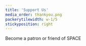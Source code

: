 ```yaml
---
title: 'Support Us'
media_order: thankyou.png
packerytilewidth: w-1/5
stickyposition: right
---
```


Become a patron or friend of SPACE
